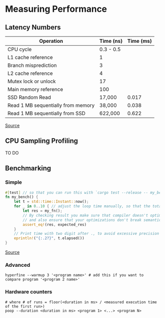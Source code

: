 # Measuring Performance

## Latency Numbers

| Operation                          | Time (ns) | Time (ms) |
| ---------------------------------- | --------- | --------- |
| CPU cycle                          | 0.3 - 0.5 |           |
| L1 cache reference                 | 1         |           |
| Branch misprediction               | 3         |           |
| L2 cache reference                 | 4         |           |
| Mutex lock or unlock               | 17        |           |
| Main memory reference              | 100       |           |
| SSD Random Read                    | 17,000    | 0.017     |
| Read 1 MB sequentially from memory | 38,000    | 0.038     |
| Read 1 MB sequentially from SSD    | 622,000   | 0.622     |

[Source](https://chandlerc.blog/slides/2023-cppnow-compiler/index.html#/29)

## CPU Sampling Profiling

TO DO

## Benchmarking

### Simple

```rust
#[test] // so that you can run this with `cargo test --release -- my_bench --nocapture`
fn my_bench() {
    let t = std::time::Instant::now();
    for _ in 0..10 { // adjust the loop time manually, so that the total time is about 1 second
        let res = my_fn();
        // By checking result you make sure that compiler doesn't optimize it away,
        // and also ensure that your optimizations don't break semantics
        assert_eq!(res, expected_res)
    }
    // Print time with two digit after ., to avoid excessive precision
    eprintln!("{:.2?}", t.elapsed())
}
```

[Source](https://www.reddit.com/r/rust/comments/upehxv/comment/i8k9n8d/?utm_source=share&utm_medium=web3x&utm_name=web3xcss&utm_term=1&utm_content=share_button)

### Advanced

```shell
hyperfine --warmup 3 '<program name>' # add this if you want to compare program '<program 2 name>'
```

### Hardware counters

```shell
# where # of runs = floor(<duration in ms> / <measured execution time of the first run>)
poop --duration <duration in ms> <program 1> <...> <program N>
```
